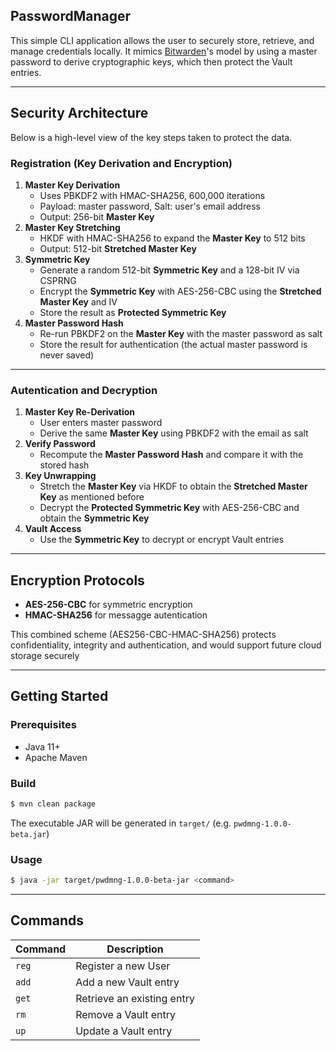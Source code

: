 ## PasswordManager
This simple CLI application allows the user to securely store, retrieve, and manage credentials locally. It mimics [Bitwarden](https://bitwarden.com/)'s model by using a master password to derive cryptographic keys, which then protect the Vault entries.

---

## Security Architecture
Below is a high-level view of the key steps taken to protect the data.

### Registration (Key Derivation and Encryption)
1. **Master Key Derivation**
    * Uses PBKDF2 with HMAC-SHA256, 600,000 iterations
    * Payload: master password, Salt: user's email address
    * Output: 256-bit **Master Key**
2. **Master Key Stretching**
    * HKDF with HMAC-SHA256 to expand the **Master Key** to 512 bits
    * Output: 512-bit **Stretched Master Key**
3. **Symmetric Key**
    * Generate a random 512-bit **Symmetric Key** and a 128-bit IV via CSPRNG
    * Encrypt the **Symmetric Key** with AES-256-CBC using the **Stretched Master Key** and IV
    * Store the result as **Protected Symmetric Key**
4. **Master Password Hash**
    * Re-run PBKDF2 on the **Master Key** with the master password as salt
    * Store the result for authentication (the actual master password is never saved)

---

### Autentication and Decryption
1. **Master Key Re-Derivation**
    * User enters master password
    * Derive the same **Master Key** using PBKDF2 with the email as salt
2. **Verify Password**
    * Recompute the **Master Password Hash** and compare it with the stored hash
3. **Key Unwrapping**
    * Stretch the **Master Key** via HKDF to obtain the **Stretched Master Key** as mentioned before
    * Decrypt the **Protected Symmetric Key** with AES-256-CBC and obtain the **Symmetric Key**
4. **Vault Access**
    * Use the **Symmetric Key** to decrypt or encrypt Vault entries
  
---

## Encryption Protocols
* **AES-256-CBC** for symmetric encryption
* **HMAC-SHA256** for messagge autentication

This combined scheme (AES256-CBC-HMAC-SHA256) protects confidentiality, integrity and authentication, and would support future cloud storage securely

---

## Getting Started

### Prerequisites
* Java 11+
* Apache Maven

### Build
```bash
$ mvn clean package
```

The executable JAR will be generated in `target/` (e.g. `pwdmng-1.0.0-beta.jar`)

### Usage
```bash
$ java -jar target/pwdmng-1.0.0-beta-jar <command>
```

---

## Commands

| Command | Description                 |
| ---     | ---                         |
| `reg`   | Register a new User         |
| `add`   | Add a new Vault entry       |
| `get`   | Retrieve an existing entry  |
| `rm`    | Remove a Vault entry        |
| `up`    | Update a Vault entry        |
